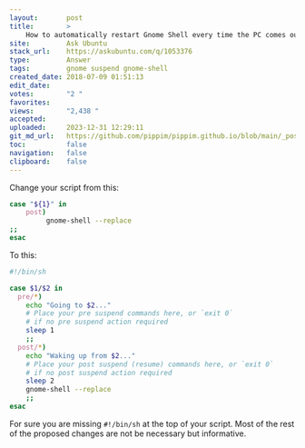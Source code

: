 ```yaml
---
layout:       post
title:        >
    How to automatically restart Gnome Shell every time the PC comes out from suspend
site:         Ask Ubuntu
stack_url:    https://askubuntu.com/q/1053376
type:         Answer
tags:         gnome suspend gnome-shell
created_date: 2018-07-09 01:51:13
edit_date:    
votes:        "2 "
favorites:    
views:        "2,438 "
accepted:     
uploaded:     2023-12-31 12:29:11
git_md_url:   https://github.com/pippim/pippim.github.io/blob/main/_posts/2018/2018-07-09-How-to-automatically-restart-Gnome-Shell-every-time-the-PC-comes-out-from-suspend.md
toc:          false
navigation:   false
clipboard:    false
---
```


Change your script from this:



``` bash
case "${1}" in
    post)
         gnome-shell --replace
;;
esac
```

To this:

``` sh
#!/bin/sh

case $1/$2 in
  pre/*)
    echo "Going to $2..."
    # Place your pre suspend commands here, or `exit 0`
    # if no pre suspend action required
    sleep 1
    ;;
  post/*)
    echo "Waking up from $2..."
    # Place your post suspend (resume) commands here, or `exit 0` 
    # if no post suspend action required
    sleep 2
    gnome-shell --replace
    ;;
esac
```

For sure you are missing `#!/bin/sh` at the top of your script. Most of the rest of the proposed changes are not be necessary but informative.

